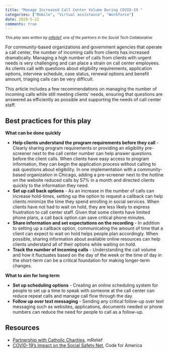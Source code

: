 ```yaml
---
title: "Manage Increased Call Center Volume During COVID-19 "
categories: ["Mobile", "Virtual assistance", "Workforce"]
date: 2020-5-22
comments: true
---
```


<small><i>This play was written by [mRelief](https://mrelief.com/), one of the partners in the Social Tech Collaborative</i></small>

For community-based organizations and government agencies that operate a call center, the number of incoming calls from clients has increased dramatically. Managing a high number of calls from clients with urgent needs is very challenging and can place a strain on call center employees. As clients call with questions about eligibility requirements, application options, interview schedule, case status, renewal options and benefit amount, triaging calls can be very difficult. 

This article includes a few recommendations on managing the number of incoming calls while still meeting clients’ needs, ensuring that questions are answered as efficiently as possible and supporting the needs of call center staff. 
 

## Best practices for this play
**What can be done quickly**

* **Help clients understand the program requirements before they call** - Clearly sharing program requirements or providing an eligibility pre-screener next to the call center number can help answer questions before the client calls. When clients have easy access to program information, they can begin the application process without calling to ask questions about eligibility. In one implementation with a community-based organization in Chicago, adding a pre-screener next to the hotline on the website reduced calls by 57% in a month and directed clients quickly to the information they need. 
* **Set up call back options** - As an increase in the number of calls can increase hold-times, setting up the option to request a callback can help clients minimize the time they spend enrolling in social services. When clients have not had to wait on hold, they are less likely to express frustration to call center staff.  Given that some clients have limited phone plans, a call back option can save critical phone minutes.
* **Share information and set expectations on the recording** - In addition to setting up a callback option, communicating the amount of time that a client can expect to wait on hold helps people plan accordingly. When possible, sharing information about available online resources can help clients understand all of their options while waiting on hold. 
* **Track the number of incoming calls** - Understanding the call volume and how it fluctuates based on the day of the week or the time of day in the short-term can be a critical foundation for making longer-term changes.  

**What to aim for long term**

* **Set up scheduling options** - Creating an online scheduling system for people to set up a time to speak with someone at the call center can reduce repeat calls and manage call flow through the day.
* **Follow up over text messaging** - Sending any critical follow-up over text messaging such as websites, applications, documents needed or phone numbers can reduce the need for people to call as a follow-up. 



## Resources

* [Partnership with Catholic Charities](https://www.mrelief.com/blog/announcement_from_catholic_charities), mRelief
* [COVID-19’s Impact on the Social Safety Net](https://www.codeforamerica.org/news/covid-19s-impact-on-the-social-safety-net), Code for America